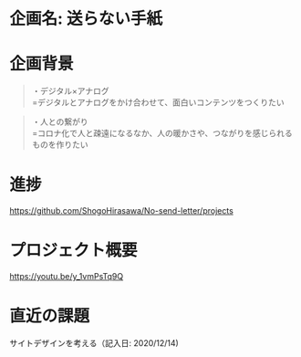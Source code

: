 
# 企画名: 送らない手紙

# 企画背景   
> ・デジタル×アナログ   
=デジタルとアナログをかけ合わせて、面白いコンテンツをつくりたい

> ・人との繋がり   
=コロナ化で人と疎遠になるなか、人の暖かさや、つながりを感じられるものを作りたい

# 進捗
https://github.com/ShogoHirasawa/No-send-letter/projects   

# プロジェクト概要   
https://youtu.be/y_1vmPsTq9Q

# 直近の課題   
サイトデザインを考える（記入日: 2020/12/14)



  


